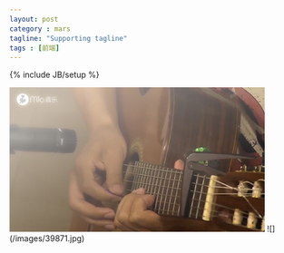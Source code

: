 ```yaml
---
layout: post
category : mars
tagline: "Supporting tagline"
tags : [前端]
---
```

{% include JB/setup %}


<picture>
  <source srcset="/images/39871.webp" type="image/webp">
  <img src="/images/39871.jpg" alt="">
</picture>
![](/images/39871.jpg)
